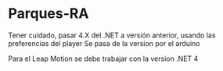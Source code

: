 ﻿# Parques-RA

Tener cuidado, pasar 4.X del .NET a versión anterior, usando las preferencias del player
Se pasa de la version por el arduino

Para el Leap Motion se debe trabajar con la version .NET 4